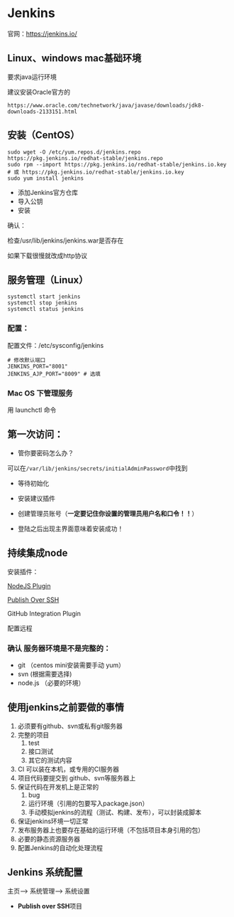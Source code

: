 # Jenkins

官网：https://jenkins.io/

## Linux、windows mac基础环境

要求java运行环境

建议安装Oracle官方的

`https://www.oracle.com/technetwork/java/javase/downloads/jdk8-downloads-2133151.html`

## 安装（CentOS）

```shell
sudo wget -O /etc/yum.repos.d/jenkins.repo https://pkg.jenkins.io/redhat-stable/jenkins.repo
sudo rpm --import https://pkg.jenkins.io/redhat-stable/jenkins.io.key
# 或 https://pkg.jenkins.io/redhat-stable/jenkins.io.key
sudo yum install jenkins
```

* 添加Jenkins官方仓库
* 导入公钥
* 安装

确认：

检查/usr/lib/jenkins/jenkins.war是否存在

如果下载很慢就改成http协议

## 服务管理（Linux）

```shell
systemctl start jenkins
systemctl stop jenkins
systemctl status jenkins
```

### 配置：

配置文件：/etc/sysconfig/jenkins

```
# 修改默认端口
JENKINS_PORT="8001"
JENKINS_AJP_PORT="8009" # 选填
```

### Mac OS 下管理服务

用 launchctl 命令

## 第一次访问：

* 管你要密码怎么办？

可以在`/var/lib/jenkins/secrets/initialAdminPassword`中找到

* 等待初始化

* 安装建议插件

* 创建管理员账号（**一定要记住你设置的管理员用户名和口令！！**）

* 登陆之后出现主界面意味着安装成功！

## 持续集成node

安装插件：

[NodeJS Plugin](http://wiki.jenkins-ci.org/display/JENKINS/NodeJS+Plugin)

[Publish Over SSH](https://plugins.jenkins.io/publish-over-ssh)

GitHub Integration Plugin

配置远程

### 确认 服务器环境是不是完整的：

* git （centos mini安装需要手动 yum）
* svn (根据需要选择)
* node.js （必要的环境）

## 使用jenkins之前要做的事情

1. 必须要有github、svn或私有git服务器
2. 完整的项目
   1. test 
   2. 接口测试
   3. 其它的测试内容
3. CI 可以装在本机，或专用的CI服务器
4. 项目代码要提交到 github、svn等服务器上
5. 保证代码在开发机上是正常的
   1. bug
   2. 运行环境（引用的包要写入package.json）
   3. 手动模拟jenkins的流程（测试、构建、发布），可以封装成脚本
6. 保证jenkins环境一切正常
7. 发布服务器上也要存在基础的运行环境（不包括项目本身引用的包）
8. 必要的静态资源服务器
9. 配置Jenkins的自动化处理流程



## Jenkins 系统配置

 主页--> 系统管理--> 系统设置

* **Publish over SSH**项目











